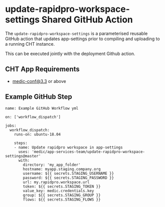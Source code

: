 # update-rapidpro-workspace-settings Shared GitHub Action
The `update-rapidpro-workspace-settings` is a parameterised reusable GitHub action that updates app-settings prior to compiling and uploading to a running CHT instance.

This can be executed jointly with the deployment Github action.

## CHT App Requirements
* medic-conf@3.3 or above

## Example GitHub Step

```
name: Example GitHub Workflow yml

on: ['workflow_dispatch']

jobs:
  workflow_dispatch:
    runs-on: ubuntu-18.04

    steps:
    - name: Update rapidpro workspace in app-settings 
      uses: 'medic/app-services-team/update-rapidpro-workspace-settings@master'
      with:
        directory: 'my_app_folder'
        hostname: myapp.staging.company.org
        username: ${{ secrets.STAGING_USERNAME }}
        password: ${{ secrets.STAGING_PASSWORD }}
        url: my.rapidpro.workspace.url
        token: ${{ secrets.STAGING_TOKEN }}
        value_key: medic.credentials.key
        group: ${{ secrets.STAGING_GROUP }}
        flows: ${{ secrets.STAGING_FLOWS }}
```